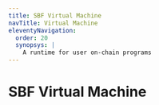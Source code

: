 ```yaml
---
title: SBF Virtual Machine
navTitle: Virtual Machine
eleventyNavigation:
  order: 20
  synopsys: |
    A runtime for user on-chain programs
---
```


SBF Virtual Machine
===================
